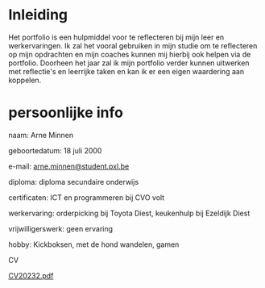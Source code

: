 # Inleiding
Het portfolio is een hulpmiddel voor te reflecteren bij mijn leer en werkervaringen.
Ik zal het vooral gebruiken in mijn studie om te reflecteren op mijn opdrachten en mijn coaches kunnen mij hierbij ook helpen via de portfolio.
Doorheen het jaar zal ik mijn portfolio verder kunnen uitwerken met reflectie's en leerrijke taken en kan ik er een eigen waardering aan koppelen.


# persoonlijke info
naam: Arne Minnen

geboortedatum: 18 juli 2000

e-mail: arne.minnen@student.pxl.be

diploma: diploma secundaire onderwijs

certificaten: ICT en programmeren bij CVO volt

werkervaring: orderpicking bij Toyota Diest, keukenhulp bij Ezeldijk Diest

vrijwilligerswerk: geen ervaring

hobby: Kickboksen, met de hond wandelen, gamen


CV


[CV20232.pdf](https://github.com/PXL-Digital-SNE-Werkplekleren/portfolio-ArneMinnenPXL/files/13886577/CV20232.pdf)
